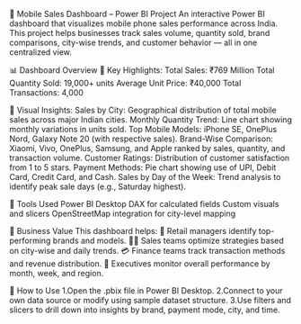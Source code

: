 📱 Mobile Sales Dashboard – Power BI Project
An interactive Power BI dashboard that visualizes mobile phone sales performance across India. This project helps businesses track sales volume, quantity sold, brand comparisons, city-wise trends, and customer behavior — all in one centralized view.

📊 Dashboard Overview
🔹 Key Highlights:
  Total Sales: ₹769 Million
  Total Quantity Sold: 19,000+ units
  Average Unit Price: ₹40,000
  Total Transactions: 4,000

📍 Visual Insights:
  Sales by City: Geographical distribution of total mobile sales across major Indian cities.
  Monthly Quantity Trend: Line chart showing monthly variations in units sold.
  Top Mobile Models: iPhone SE, OnePlus Nord, Galaxy Note 20 (with respective sales).
  Brand-Wise Comparison: Xiaomi, Vivo, OnePlus, Samsung, and Apple ranked by sales, quantity, and transaction volume.
  Customer Ratings: Distribution of customer satisfaction from 1 to 5 stars.
  Payment Methods: Pie chart showing use of UPI, Debit Card, Credit Card, and Cash.
  Sales by Day of the Week: Trend analysis to identify peak sale days (e.g., Saturday highest).

🧰 Tools Used
  Power BI Desktop
  DAX for calculated fields
  Custom visuals and slicers
  OpenStreetMap integration for city-level mapping

🎯 Business Value
This dashboard helps:
  🛒 Retail managers identify top-performing brands and models.
  🧑‍💼 Sales teams optimize strategies based on city-wise and daily trends.
  💳 Finance teams track transaction methods and revenue distribution.
  📆 Executives monitor overall performance by month, week, and region.

🚀 How to Use
  1.Open the .pbix file in Power BI Desktop.
  2.Connect to your own data source or modify using sample dataset structure.
  3.Use filters and slicers to drill down into insights by brand, payment mode, city, and time.

